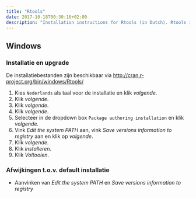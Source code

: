 ```yaml
---
title: "Rtools"
date: 2017-10-18T00:30:16+02:00
description: "Installation instructions for Rtools (in Dutch). Rtools is a collection of resources for building packages for R under Microsoft Windows."
---
```


## Windows

### Installatie en upgrade

De installatiebestanden zijn beschikbaar via http://cran.r-project.org/bin/windows/Rtools/

1. Kies `Nederlands` als taal voor de installatie en klik _volgende_.
1. Klik _volgende_.
1. Klik _volgende_.
1. Klik _volgende_.
1. Selecteer in de dropdown box `Package authoring installation` en klik _volgende_.
1. Vink _Edit the system PATH_ aan, vink _Save versions information to registry_ aan en klik op _volgende_.
1. Klik _volgende_.
1. Klik _installeren_.
1. Klik _Voltooien_.

### Afwijkingen t.o.v. default installatie

- Aanvinken van _Edit the system PATH_ en _Save versions information to registry_ 
